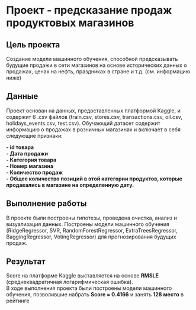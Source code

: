 # Проект - предсказание продаж продуктовых магазинов

## Цель проекта
Создание модели машинного обучения, способной предсказывать будущие продажи в сети магазинов на основе исторических данных о продажах, ценах на нефть, праздниках в стране и т.д. (см. информацию ниже)

## Данные
Проект основан на данных, предоставленных платформой Kaggle, и содержит 6 .csv файлов (train.csv, stores.csv, transactions.csv, oil.csv, holidays_events.csv, test.csv). Обучающий датасет содержит информацию о продажах в розничных магазинах и включает в себя следующие признаки:  

**- id товара**    
**- Дата продажи**  
**- Категория товара**  
**- Номер магазина**  
**- Количество продаж**  
**- Общее количество позиций в этой категории продуктов, которые продавались в магазине на определенную дату.**

## Выполнение работы
В проекте были построены гипотезы, проведена очистка, анализ и визуализация данных. Построены модели машинного обучения (RidgeRegressor, SVR, RandomForestRegressor, ExtraTreesRegressor, BaggingRegressor, VotingRegressor) для прогнозирования будущих продаж.

## Результат
Score на платформе Kaggle выставляется на основе **RMSLE** (среднеквадратичная логарифмическая ошибка).  
В ходе выполнения проекта были построены модели машинного обучения, позволившие набрать **Score = 0.4166** и занять **128 место** в рейтинге
